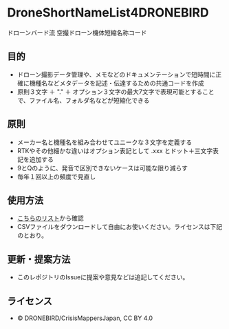 # DroneShortNameList4DRONEBIRD
ドローンバード流 空撮ドローン機体短縮名称コード

## 目的
* ドローン撮影データ管理や、メモなどのドキュメンテーションで短時間に正確に機種名などメタデータを記述・伝達するための共通コードを作成
* 原則３文字 ＋ "." ＋ オプション３文字の最大7文字で表現可能とすることで、ファイル名、フォルダ名などが短縮化できる

## 原則
* メーカー名と機種名を組み合わせてユニークな３文字を定義する
* RTKやその他細かな違いはオプション表記として .xxx とドット＋三文字表記を追加する
* 9とQのように、発音で区別できないケースは可能な限り減らす
* 毎年１回以上の頻度で見直し

## 使用方法
* [こちらのリスト](https://github.com/dronebird/DroneShortNameList4DRONEBIRD/blob/main/DroneShortNameList4DRONEBIRD_v10.csv)から確認
* CSVファイルをダウンロードして自由にお使いください。ライセンスは下記のとおり。


## 更新・提案方法
* このレポジトリのIssueに提案や意見などは追記してください。

## ライセンス
* © DRONEBIRD/CrisisMappersJapan, CC BY 4.0
